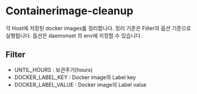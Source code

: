 # Containerimage-cleanup
각 Host에 저장된 docker images를 정리합니다.
정리 기준은 Filter의 옵션 기준으로 실행됩니다. 옵션은 daemonset 의 env에 지정할 수 있습니다.

## Filter
* UNTIL_HOURS : 보관주기(hours)
* DOCKER_LABEL_KEY : Docker image의 Label key
* DOCKER_LABEL_VALUE : Docker image의 Label value